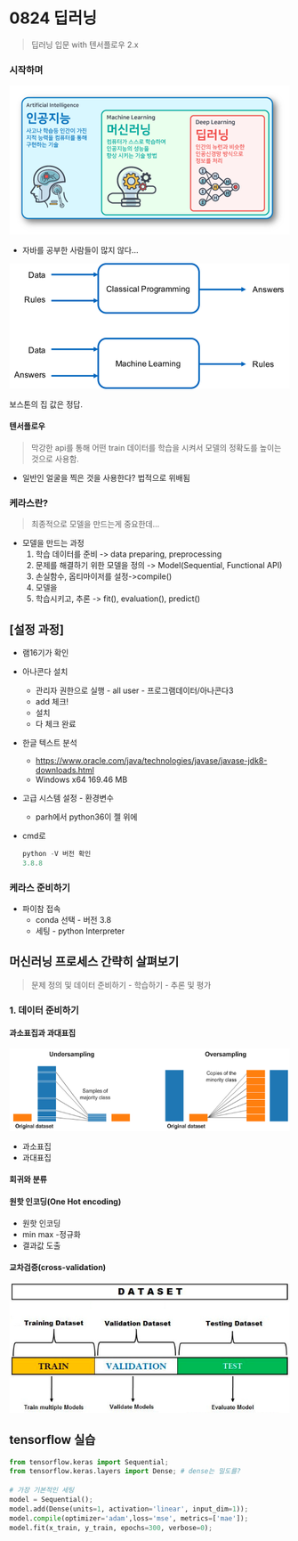 # 0824 딥러닝

> 딥러닝 입문 with 텐서플로우 2.x

### 시작하며

![세 가지 용어의 관계](21-1.png)

* 자바를 공부한 사람들이 많지 않다...

![전통 프로그래밍과 머신러닝](Machine-Learning-in-contrast-to-classical-programming-according-to-26-p-5-Machine.png)

보스톤의 집 값은 정답.

#### 텐서플로우

> 막강한 api를 통해 어떤 train 데이터를 학습을 시켜서 모델의 정확도를 높이는 것으로 사용함.

* 일반인 얼굴을 찍은 것을 사용한다? 법적으로 위배됨

### 케라스란?

> 최종적으로 모델을 만드는게 중요한데...

* 모델을 만드는 과정
  1. 학습 데이터를 준비 -> data preparing, preprocessing
  2. 문제를 해결하기 위한 모델을 정의 -> Model(Sequential, Functional API)
  3. 손실함수, 옵티마이저를 설정->compile()
  4. 모델을
  5.  학습시키고, 추론 -> fit(), evaluation(), predict()

## [설정 과정]

* 램16기가 확인
* 아나콘다 설치
  * 관리자 권한으로 실행 - all user - 프로그램데이터/아나콘다3
  * add 체크!
  * 설치 
  * 다 체크 완료
* 한글 텍스트 분석
  * https://www.oracle.com/java/technologies/javase/javase-jdk8-downloads.html
  * Windows x64	169.46 MB

* 고급 시스템 설정 - 환경변수

  * parh에서 python36이 젤 위에

* cmd로

  ```powershell
  python -V 버전 확인
  3.8.8
  ```



### 케라스 준비하기

* 파이참 접속
  * conda 선택 - 버전 3.8
  * 세팅 - python Interpreter



## 머신러닝 프로세스 간략히 살펴보기

> 문제 정의 및 데이터 준비하기 - 학습하기 - 추론 및 평가

### 1. 데이터 준비하기

#### 과소표집과 과대표집

![과소표집과 과대표집](%EB%8B%A4%EC%9A%B4%EB%A1%9C%EB%93%9C%20(2).png)

* 과소표집
* 과대표집

#### 회귀와 분류

#### 원핫 인코딩(One Hot encoding)

* 원핫 인코딩
* min max -정규화
* 결과값 도출

#### 교차검증(cross-validation)

![홀드아웃 기법](Hold-out-method-Training-Validation-Test-Dataset.png)



## tensorflow 실습

```python
from tensorflow.keras import Sequential;
from tensorflow.keras.layers import Dense; # dense는 밀도를?

# 가장 기본적인 세팅
model = Sequential();
model.add(Dense(units=1, activation='linear', input_dim=1));
model.compile(optimizer='adam',loss='mse', metrics=['mae']);
model.fit(x_train, y_train, epochs=300, verbose=0);

```

